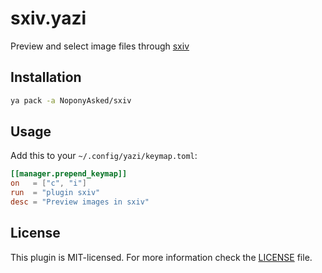 # sxiv.yazi

Preview and select image files through [sxiv](https://github.com/xyb3rt/sxiv)


## Installation

```sh
ya pack -a NoponyAsked/sxiv
```

## Usage

Add this to your `~/.config/yazi/keymap.toml`:

```toml
[[manager.prepend_keymap]]
on   = ["c", "i"]
run  = "plugin sxiv"
desc = "Preview images in sxiv"
```


## License

This plugin is MIT-licensed. For more information check the [LICENSE](LICENSE) file.
